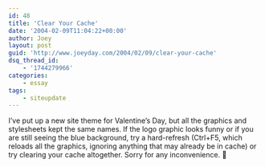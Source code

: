 ```yaml
---
id: 48
title: 'Clear Your Cache'
date: '2004-02-09T11:04:22+00:00'
author: Joey
layout: post
guid: 'http://www.joeyday.com/2004/02/09/clear-your-cache'
dsq_thread_id:
    - '1744279966'
categories:
    - essay
tags:
    - siteupdate
---
```


I’ve put up a new site theme for Valentine’s Day, but all the graphics and stylesheets kept the same names. If the logo graphic looks funny or if you are still seeing the blue background, try a hard-refresh (Ctrl+F5, which reloads all the graphics, ignoring anything that may already be in cache) or try clearing your cache altogether. Sorry for any inconvenience. 🙁